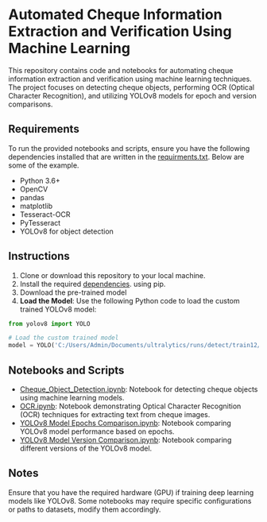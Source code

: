 # Automated Cheque Information Extraction and Verification Using Machine Learning

This repository contains code and notebooks for automating cheque information extraction and verification using machine learning techniques. The project focuses on detecting cheque objects, performing OCR (Optical Character Recognition), and utilizing YOLOv8 models for epoch and version comparisons.

## Requirements

To run the provided notebooks and scripts, ensure you have the following dependencies installed that are written in the [requirments.txt](https://github.com/lwq1023999/Automated-Cheque-Information-Extraction-and-Verification-Using-Machine-Learning/blob/main/requirements.txt). Below are some of the example.
- Python 3.6+
- OpenCV
- pandas
- matplotlib
- Tesseract-OCR
- PyTesseract
- YOLOv8 for object detection

## Instructions
1. Clone or download this repository to your local machine.
2. Install the required [dependencies](https://github.com/lwq1023999/Automated-Cheque-Information-Extraction-and-Verification-Using-Machine-Learning/blob/main/requirements.txt).  using pip.
3. Download the pre-trained model
4.  **Load the Model**:
   Use the following Python code to load the custom trained YOLOv8 model:
   ```python
   from yolov8 import YOLO

   # Load the custom trained model
   model = YOLO('C:/Users/Admin/Documents/ultralytics/runs/detect/train12/weights/best.onnx')
   ```

## Notebooks and Scripts
- [Cheque_Object_Detection.ipynb](https://github.com/lwq1023999/Automated-Cheque-Information-Extraction-and-Verification-Using-Machine-Learning/blob/main/Cheque_Obeject_Detection.ipynb): Notebook for detecting cheque objects using machine learning models.
- [OCR.ipynb](https://github.com/lwq1023999/Automated-Cheque-Information-Extraction-and-Verification-Using-Machine-Learning/blob/main/OCR.ipynb): Notebook demonstrating Optical Character Recognition (OCR) techniques for extracting text from cheque images.
- [YOLOv8 Model Epochs Comparison.ipynb](https://github.com/lwq1023999/Automated-Cheque-Information-Extraction-and-Verification-Using-Machine-Learning/blob/main/YOLOv8%20Model%20Epochs%20Comparison.ipynb): Notebook comparing YOLOv8 model performance based on epochs.
- [YOLOv8 Model Version Comparison.ipynb](https://github.com/lwq1023999/Automated-Cheque-Information-Extraction-and-Verification-Using-Machine-Learning/blob/main/YOLOv8%20Model%20Version%20Comparison.ipynb): Notebook comparing different versions of the YOLOv8 model.

## Notes

Ensure that you have the required hardware (GPU) if training deep learning models like YOLOv8.
Some notebooks may require specific configurations or paths to datasets, modify them accordingly.
